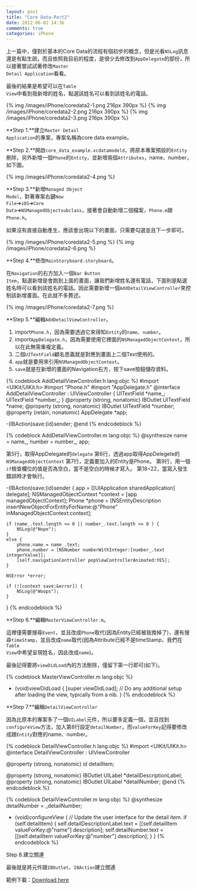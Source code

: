 ```yaml
---
layout: post
title: "Core Data-Part2"
date: 2012-06-02 14:36
comments: true
categories: iPhone
---
```


上一篇中，僅對於基本的Core Data的流程有個初步的概念，但是光看<code>NSLog</code>訊息還是有點生疏，而且依照我目前的程度，是很少去修改到<code>AppDelegate</code>的部份，所以接著嘗試試著修改<code>Master Detail Application</code>看看。

最後的結果是希望可以在<code>Table View</code>中看到我新增的姓名，點選該姓名可以看到該姓名的電話。

{% img /images/iPhone/coredata2-1.png 216px 390px %}
{% img /images/iPhone/coredata2-2.png 216px 390px %}
{% img /images/iPhone/coredata2-3.png 216px 390px %}

<!-- more -->

**Step 1.**建立<code>Master Detail Application</code>的專案，專案名稱為core data example。

**Step 2.**開啟<code>core_data_example.xcdatamodeld</code>，將原本專案預設的<code>Entity</code>刪除，另外新增一個<code>Phone</code>的<code>Entity</code>，並新增兩個<code>Attributes</code>，name、number，如下圖。

{% img /images/iPhone/coredata2-4.png %}

**Step 3.**新增<code>Managed Object Model</code>，對著專案右鍵<code>New File</code>➔<code>iOS</code>➔<code>Core Data</code>➔<code>NSManagedObjectsubclass</code>，接著會自動新增二個檔案，<code>Phone.m</code>跟<code>Phone.h</code>。

如果沒有直接自動產生，應該會出現以下的畫面，只需要勾選並且下一步即可。

{% img /images/iPhone/coredata2-5.png %}
{% img /images/iPhone/coredata2-6.png %}

**Step 4.**修改<code>MainStoryboard.storyboard</code>。

在<code>Navigation</code>的右方加入一個<code>Bar Button Item</code>，點選新增是會跑到上面的畫面，讓我們新增姓名還有電話，下面則是點選姓名時可以看到該姓名的電話。因此需要新增一個<code>AddDetailViewController</code>來控制該新增畫面。在此就不多贅述。

{% img /images/iPhone/coredata2-7.png %}

**Step 5.**編輯<code>AddDetailViewController</code>。

1. import<code>Phone.h</code>，因為需要透過它來得知<code>Entity</code>的<code>name</code>、<code>number</code>。
2. import<code>AppDelegate.h</code>，因為需要使用它裡面的<code>NSManagedObjectContext</code>，所以在此無需重複定義。
3. 二個<code>UITextField</code>顧名思義就是對應到畫面上二個Text使用的。
4. <code>app</code>就是要用來引用<code>NSManagedObjectContext</code>。
5. <code>save</code>就是在新增的畫面的Navigation右方，按下save按鈕儲存資料。

{% codeblock AddDetailViewController.h lang:objc %}
#import <UIKit/UIKit.h>
#import "Phone.h"
#import "AppDelegate.h"
@interface AddDetailViewController : UIViewController
{
    UITextField *name_;
    UITextField *number_;
}
@property (strong, nonatomic) IBOutlet UITextField *name;
@property (strong, nonatomic) IBOutlet UITextField *number;
@property (retain, nonatomic) AppDelegate *app;

-(IBAction)save:(id)sender;
@end
{% endcodeblock %}

{% codeblock AddDetailViewController.m lang:objc %}
@synthesize name = name_, number = number_, app;

第5行，取得AppDelegate的<code>delegate</code>
第6行，透過app取得AppDelegete的<code>NSManagedObjectContext</code>
第7行，定義要加入的Entity是Phone。
第9行，用一個<code>if</code>檢查欄位的值是否為空白，當不是空白的時候才寫入。
第18~22，當寫入發生錯誤時才會執行。

-(IBAction)save:(id)sender
{
    app = [[UIApplication sharedApplication] delegate];
    NSManagedObjectContext *context = [app managedObjectContext];
    Phone *phone = [NSEntityDescription insertNewObjectForEntityForName:@"Phone" inManagedObjectContext:context];
    
    if (name_.text.length <= 0 || number_.text.length <= 0 ) {
        NSLog(@"Nope");
    }
    else {
        phone.name = name_.text;
        phone.number = [NSNumber numberWithInteger:[number_.text integerValue]];
        [self.navigationController popViewControllerAnimated:YES];
    }
    
    NSError *error;
    
    if (![context save:&error]) {
        NSLog(@"Woops");
    }
}
{% endcodeblock %}

**Step 6.**編輯<code>MasterViewController.m</code>。

這裡僅需要搜尋<code>Event</code>，並且改成<code>Phone</code>取代(因為Entity已經被我換掉了)，還有搜尋<code>timeStamp</code>，並且改成<code>name</code>取代(因為Attribute已經不是timeStamp，我們在<code>Table View</code>中希望呈現姓名，因此改成<code>name</code>)。

最後記得要將<code>viewDidLoad</code>內的方法刪除，僅留下第一行即可(如下)。

{% codeblock MasterViewController.m lang:objc %}
- (void)viewDidLoad
{
    [super viewDidLoad];
	// Do any additional setup after loading the view, typically from a nib.
}
{% endcodeblock %}

**Step 7.**編輯<code>DetailViewController</code>

因為比原本的專案多了一個<code>UILabel</code>元件，所以要多定義一個，並且找到<code>configureView</code>方法，加入第8行設定<code>detailNumber</code>，而<code>valueForKey</code>記得要修改成跟<code>Entity</code>對應的name、number。

{% codeblock DetailViewController.h lang:objc %}
#import <UIKit/UIKit.h>
@interface DetailViewController : UIViewController

@property (strong, nonatomic) id detailItem;

@property (strong, nonatomic) IBOutlet UILabel *detailDescriptionLabel;
@property (strong, nonatomic) IBOutlet UILabel *detailNumber;
@end
{% endcodeblock %}

{% codeblock DetailViewController.m lang:objc %}
@synthesize detailNumber = _detailNumber;

- (void)configureView
{
    // Update the user interface for the detail item.
    if (self.detailItem) {
        self.detailDescriptionLabel.text = [[self.detailItem valueForKey:@"name"] description];
        self.detailNumber.text = [[self.detailItem valueForKey:@"number"] description];
    }
}
{% endcodeblock %}

Step 8.建立關連

最後就是將元件跟<code>IBOutlet</code>、<code>IBAction</code>建立關連

範例下載：[Download here](https://lighter@github.com/lighter/Core-Data-Example.git)




